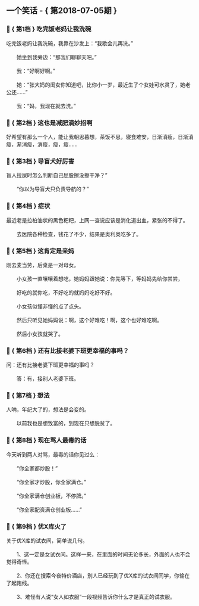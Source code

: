 ## 一个笑话 - { 第2018-07-05期 }
</hr>

### :jack_o_lantern: { 第1档 } 吃完饭老妈让我洗碗
吃完饭老妈让我洗碗，我靠在沙发上：“我歇会儿再洗。”<br/><br/>　　她坐到我旁边：“那我们聊聊天吧。”<br/><br/>　　我：“好啊好啊。”<br/><br/>　　她：“张大妈的闺女你知道吧，比你小一岁，最近生了个女娃可水灵了，她老公还……”<br/><br/>　　我：“妈，我现在就去洗。”


### :jack_o_lantern: { 第2档 } 这也是减肥滴妙招啊
好希望有那么一个人，能让我朝思暮想，茶饭不思，寝食难安，日渐消瘦，日渐消瘦，渐消瘦，消瘦，瘦，瘦……


### :jack_o_lantern: { 第3档 } 导盲犬好厉害
盲人拉屎时怎么判断自己屁股擦没擦干净？”<br/><br/>　　“你以为导盲犬只负责导航的？”


### :jack_o_lantern: { 第4档 } 症状
最近老是拉柏油状的黑色粑粑，上网一查说应该是消化道出血，紧张的不得了。<br/><br/>　　去医院各种检查，钱花了不少，结果是奥利奥吃多了。


### :jack_o_lantern: { 第5档 } 这肯定是亲妈
刚去麦当劳，后桌是一对母女。<br/><br/>　　小女孩一直嚷嚷着想吃，她妈妈跟她说：你先等下，等妈妈先给你尝尝，<br/><br/>　　好吃的就你吃，不好吃的就妈妈吃好不好。<br/><br/>　　小女孩似懂非懂的点了点头。<br/><br/>　　然后只听见她妈妈说：啊，这个好难吃！啊，这个也好难吃啊。<br/><br/>　　然后小女孩就哭了。


### :jack_o_lantern: { 第6档 } 还有比接老婆下班更幸福的事吗？
问：还有比接老婆下班更幸福的事吗？<br/><br/>　　答：有，接别人老婆下班。


### :jack_o_lantern: { 第7档 } 想法
人呐，年纪大了的，想法是会变的。<br/><br/>　　以前我也是想致富的，到现在只想脱贫了。


### :jack_o_lantern: { 第8档 } 现在骂人最毒的话
今天听到两人对骂，最毒的话你见过么：<br/><br/>　　“你全家都炒股！”<br/><br/>　　“你全家才炒股，你全家满仓。”<br/><br/>　　“你全家满仓创业板，不停牌。”<br/><br/>　　“你全家配资满仓创业板……”


### :jack_o_lantern: { 第9档 } 优X库火了
关于优X库的试衣间，简单说几句。<br/><br/>　　1、这一定是女试衣间。这样一来，在里面的时间无论多长，外面的人也不会觉得奇怪。<br/><br/>　　2、你还在搜索今夜特价酒店，别人已经玩到了优X库的试衣间同学，你输在了起跑线。<br/><br/>　　3、难怪有人说“女人如衣服”一段视频告诉你什么才是真正的试衣服。

